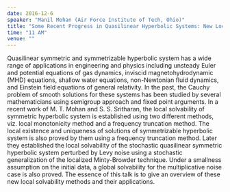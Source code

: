 ```yaml
---
date: 2016-12-6
speaker: "Manil Mohan (Air Force Institute of Tech, Ohio)"
title: "Some Recent Progress in Quasilinear Hyperbolic Systems: New Local Solvability Methods and Stochastic Analysis."
time: "11 AM"
venue: ""
---
```

Quasilinear symmetric and symmetrizable hyperbolic system has a
wide range
of
applications in engineering and physics including unsteady Euler and
potential
equations of
gas dynamics, inviscid magnetohydrodynamic (MHD) equations, shallow water
equations,
non-Newtonian fluid dynamics, and Einstein  field equations of general
relativity.
In the past,
the Cauchy problem of smooth solutions for these systems has been studied
by several
mathematicians using semigroup approach and fixed point arguments. In a
recent work
of M.
T. Mohan and S. S. Sritharan, the local solvability of symmetric
hyperbolic system is
established using two different methods, viz. local monotonicity method and a
frequency
truncation method. The local existence and uniqueness of solutions of
symmetrizable
hyperbolic system is also proved by them using a frequency truncation
method. Later
they
established the local solvability of the stochastic quasilinear symmetric
hyperbolic
system
perturbed by Levy noise using a stochastic generalization of the localized
Minty-Browder
technique. Under a smallness assumption on the initial data, a global
solvability
for the
multiplicative noise case is also proved. The essence of this talk is to
give an
overview of
these new local solvability methods and their applications.
